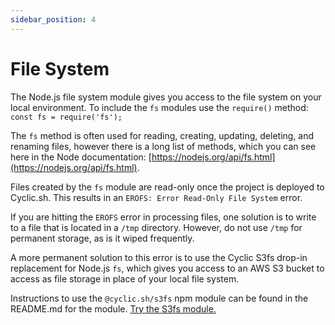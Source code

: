 ```yaml
---
sidebar_position: 4
---
```


# File System

The Node.js file system module gives you access to the file system on your local environment. To include the `fs` modules use the `require()` method:
`const fs = require('fs');`

The `fs` method is often used for reading, creating, updating, deleting, and renaming files, however there is a long list of methods, which you can see here in the Node documentation: [https://nodejs.org/api/fs.html](https://nodejs.org/api/fs.html).

Files created by the `fs` module are read-only once the project is deployed to Cyclic.sh. This results in an `EROFS: Error Read-Only File System` error. 

If you are hitting the `EROFS` error in processing files, one solution is to write to a file that is located in a `/tmp` directory. However, do not use `/tmp` for permanent storage, as is it wiped frequently.

A more permanent solution to this error is to use the Cyclic S3fs drop-in replacement for Node.js `fs`, which gives you access to an AWS S3 bucket to access as file storage in place of your local file system.

Instructions to use the `@cyclic.sh/s3fs` npm module can be found in the README.md for the module. [Try the S3fs module.](https://github.com/cyclic-software/s3fs)